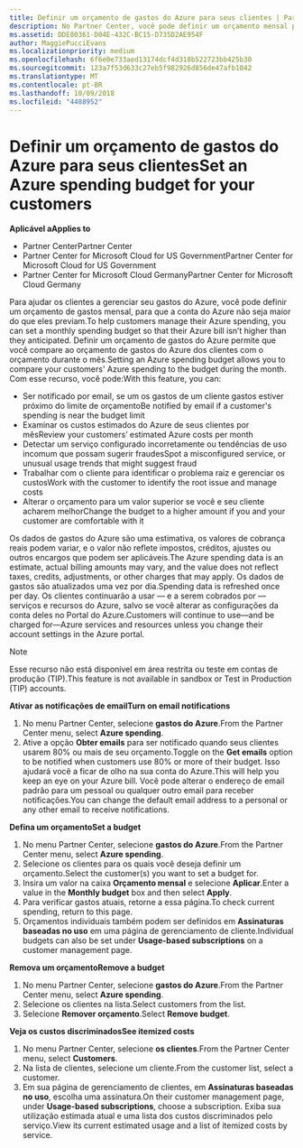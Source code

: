 ```yaml
---
title: Definir um orçamento de gastos do Azure para seus clientes | Partner Center
description: No Partner Center, você pode definir um orçamento mensal por cliente para que sua conta do Azure não seja uma surpresa no final do mês.
ms.assetid: DDE80361-D04E-432C-BC15-D735D2AE954F
author: MaggiePucciEvans
ms.localizationpriority: medium
ms.openlocfilehash: 6f6e0e733aed13174dcf4d318b522723bb425b30
ms.sourcegitcommit: 123a7f53d633c27eb5f982926d856de47afb1042
ms.translationtype: MT
ms.contentlocale: pt-BR
ms.lasthandoff: 10/09/2018
ms.locfileid: "4488952"
---
```

# <a name="set-an-azure-spending-budget-for-your-customers"></a><span data-ttu-id="9a802-103">Definir um orçamento de gastos do Azure para seus clientes</span><span class="sxs-lookup"><span data-stu-id="9a802-103">Set an Azure spending budget for your customers</span></span>

**<span data-ttu-id="9a802-104">Aplicável a</span><span class="sxs-lookup"><span data-stu-id="9a802-104">Applies to</span></span>**

-  <span data-ttu-id="9a802-105">Partner Center</span><span class="sxs-lookup"><span data-stu-id="9a802-105">Partner Center</span></span>
-  <span data-ttu-id="9a802-106">Partner Center for Microsoft Cloud for US Government</span><span class="sxs-lookup"><span data-stu-id="9a802-106">Partner Center for Microsoft Cloud for US Government</span></span>
-  <span data-ttu-id="9a802-107">Partner Center for Microsoft Cloud Germany</span><span class="sxs-lookup"><span data-stu-id="9a802-107">Partner Center for Microsoft Cloud Germany</span></span>

<span data-ttu-id="9a802-108">Para ajudar os clientes a gerenciar seu gastos do Azure, você pode definir um orçamento de gastos mensal, para que a conta do Azure não seja maior do que eles previam.</span><span class="sxs-lookup"><span data-stu-id="9a802-108">To help customers manage their Azure spending, you can set a monthly spending budget so that their Azure bill isn’t higher than they anticipated.</span></span> <span data-ttu-id="9a802-109">Definir um orçamento de gastos do Azure permite que você compare ao orçamento de gastos do Azure dos clientes com o orçamento durante o mês.</span><span class="sxs-lookup"><span data-stu-id="9a802-109">Setting an Azure spending budget allows you to compare your customers' Azure spending to the budget during the month.</span></span> <span data-ttu-id="9a802-110">Com esse recurso, você pode:</span><span class="sxs-lookup"><span data-stu-id="9a802-110">With this feature, you can:</span></span> 

-   <span data-ttu-id="9a802-111">Ser notificado por email, se um os gastos de um cliente gastos estiver próximo do limite de orçamento</span><span class="sxs-lookup"><span data-stu-id="9a802-111">Be notified by email if a customer's spending is near the budget limit</span></span>
-   <span data-ttu-id="9a802-112">Examinar os custos estimados do Azure de seus clientes por mês</span><span class="sxs-lookup"><span data-stu-id="9a802-112">Review your customers’ estimated Azure costs per month</span></span>
-   <span data-ttu-id="9a802-113">Detectar um serviço configurado incorretamente ou tendências de uso incomum que possam sugerir fraudes</span><span class="sxs-lookup"><span data-stu-id="9a802-113">Spot a misconfigured service, or unusual usage trends that might suggest fraud</span></span>
-   <span data-ttu-id="9a802-114">Trabalhar com o cliente para identificar o problema raiz e gerenciar os custos</span><span class="sxs-lookup"><span data-stu-id="9a802-114">Work with the customer to identify the root issue and manage costs</span></span>
-   <span data-ttu-id="9a802-115">Alterar o orçamento para um valor superior se você e seu cliente acharem melhor</span><span class="sxs-lookup"><span data-stu-id="9a802-115">Change the budget to a higher amount if you and your customer are comfortable with it</span></span>

<span data-ttu-id="9a802-116">Os dados de gastos do Azure são uma estimativa, os valores de cobrança reais podem variar, e o valor não reflete impostos, créditos, ajustes ou outros encargos que podem ser aplicáveis.</span><span class="sxs-lookup"><span data-stu-id="9a802-116">The Azure spending data is an estimate, actual billing amounts may vary, and the value does not reflect taxes, credits, adjustments, or other charges that may apply.</span></span> <span data-ttu-id="9a802-117">Os dados de gastos são atualizados uma vez por dia.</span><span class="sxs-lookup"><span data-stu-id="9a802-117">Spending data is refreshed once per day.</span></span> <span data-ttu-id="9a802-118">Os clientes continuarão a usar — e a serem cobrados por — serviços e recursos do Azure, salvo se você alterar as configurações da conta deles no Portal do Azure.</span><span class="sxs-lookup"><span data-stu-id="9a802-118">Customers will continue to use—and be charged for—Azure services and resources unless you change their account settings in the Azure portal.</span></span> 

> [!NOTE]  
> <span data-ttu-id="9a802-119">Esse recurso não está disponível em área restrita ou teste em contas de produção (TIP).</span><span class="sxs-lookup"><span data-stu-id="9a802-119">This feature is not available in sandbox or Test in Production (TIP) accounts.</span></span>

**<span data-ttu-id="9a802-120">Ativar as notificações de email</span><span class="sxs-lookup"><span data-stu-id="9a802-120">Turn on email notifications</span></span>**
1.  <span data-ttu-id="9a802-121">No menu Partner Center, selecione **gastos do Azure**.</span><span class="sxs-lookup"><span data-stu-id="9a802-121">From the Partner Center menu, select **Azure spending**.</span></span>
2.  <span data-ttu-id="9a802-122">Ative a opção **Obter emails** para ser notificado quando seus clientes usarem 80% ou mais de seu orçamento.</span><span class="sxs-lookup"><span data-stu-id="9a802-122">Toggle on the **Get emails** option to be notified when customers use 80% or more of their budget.</span></span> <span data-ttu-id="9a802-123">Isso ajudará você a ficar de olho na sua conta do Azure.</span><span class="sxs-lookup"><span data-stu-id="9a802-123">This will help you keep an eye on your Azure bill.</span></span> <span data-ttu-id="9a802-124">Você pode alterar o endereço de email padrão para um pessoal ou qualquer outro email para receber notificações.</span><span class="sxs-lookup"><span data-stu-id="9a802-124">You can change the default email address to a personal or any other email to receive notifications.</span></span>

**<span data-ttu-id="9a802-125">Defina um orçamento</span><span class="sxs-lookup"><span data-stu-id="9a802-125">Set a budget</span></span>**
1.  <span data-ttu-id="9a802-126">No menu Partner Center, selecione **gastos do Azure**.</span><span class="sxs-lookup"><span data-stu-id="9a802-126">From the Partner Center menu, select **Azure spending**.</span></span>
2.  <span data-ttu-id="9a802-127">Selecione os clientes para os quais você deseja definir um orçamento.</span><span class="sxs-lookup"><span data-stu-id="9a802-127">Select the customer(s) you want to set a budget for.</span></span> 
3. <span data-ttu-id="9a802-128">Insira um valor na caixa **Orçamento mensal** e selecione **Aplicar**.</span><span class="sxs-lookup"><span data-stu-id="9a802-128">Enter a value in the **Monthly budget** box and then select **Apply**.</span></span>
4.  <span data-ttu-id="9a802-129">Para verificar gastos atuais, retorne a essa página.</span><span class="sxs-lookup"><span data-stu-id="9a802-129">To check current spending, return to this page.</span></span>
5.  <span data-ttu-id="9a802-130">Orçamentos individuais também podem ser definidos em **Assinaturas baseadas no uso** em uma página de gerenciamento de cliente.</span><span class="sxs-lookup"><span data-stu-id="9a802-130">Individual budgets can also be set under **Usage-based subscriptions** on a customer management page.</span></span>

**<span data-ttu-id="9a802-131">Remova um orçamento</span><span class="sxs-lookup"><span data-stu-id="9a802-131">Remove a budget</span></span>**
1.  <span data-ttu-id="9a802-132">No menu Partner Center, selecione **gastos do Azure**.</span><span class="sxs-lookup"><span data-stu-id="9a802-132">From the Partner Center menu, select **Azure spending**.</span></span>
2.  <span data-ttu-id="9a802-133">Selecione os clientes na lista.</span><span class="sxs-lookup"><span data-stu-id="9a802-133">Select customers from the list.</span></span>
3.  <span data-ttu-id="9a802-134">Selecione **Remover orçamento**.</span><span class="sxs-lookup"><span data-stu-id="9a802-134">Select **Remove budget**.</span></span>

**<span data-ttu-id="9a802-135">Veja os custos discriminados</span><span class="sxs-lookup"><span data-stu-id="9a802-135">See itemized costs</span></span>**
1.  <span data-ttu-id="9a802-136">No menu Partner Center, selecione **os clientes**.</span><span class="sxs-lookup"><span data-stu-id="9a802-136">From the Partner Center menu, select **Customers**.</span></span>
2.  <span data-ttu-id="9a802-137">Na lista de clientes, selecione um cliente.</span><span class="sxs-lookup"><span data-stu-id="9a802-137">From the customer list, select a customer.</span></span>
3.  <span data-ttu-id="9a802-138">Em sua página de gerenciamento de clientes, em **Assinaturas baseadas no uso**, escolha uma assinatura.</span><span class="sxs-lookup"><span data-stu-id="9a802-138">On their customer management page, under **Usage-based subscriptions**, choose a subscription.</span></span> <span data-ttu-id="9a802-139">Exiba sua utilização estimada atual e uma lista dos custos discriminados pelo serviço.</span><span class="sxs-lookup"><span data-stu-id="9a802-139">View its current estimated usage and a list of itemized costs by service.</span></span>


 

 



